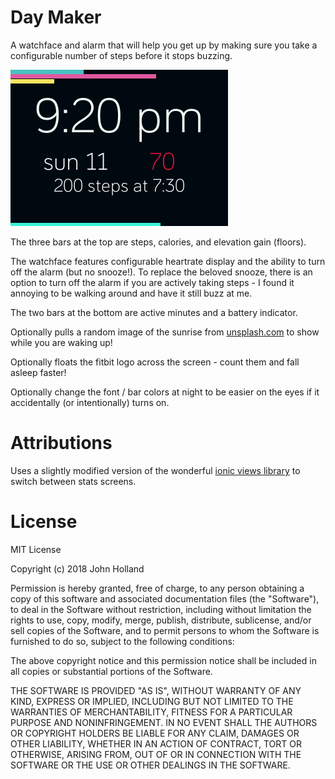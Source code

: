 # Day Maker
A watchface and alarm that will help you get up by making sure you take a configurable number of steps before it stops buzzing.

![screenshot](screenshot.png)

The three bars at the top are steps, calories, and elevation gain (floors).

The watchface features configurable heartrate display and the ability to turn off the alarm (but no snooze!). To replace the beloved snooze, there is an option to turn off the alarm if you are actively taking steps - I found it annoying to be walking around and have it still buzz at me.

The two bars at the bottom are active minutes and a battery indicator.

Optionally pulls a random image of the sunrise from [unsplash.com](https://unsplash.com/) to show while you are waking up!

Optionally floats the fitbit logo across the screen - count them and fall asleep faster!

Optionally change the font / bar colors at night to be easier on the eyes if it accidentally (or intentionally) turns on.

Attributions
=======

Uses a slightly modified version of the wonderful [ionic views library](https://github.com/gaperton/ionic-views) to switch between stats screens.

License
=======
MIT License

Copyright (c) 2018 John Holland

Permission is hereby granted, free of charge, to any person obtaining a copy
of this software and associated documentation files (the "Software"), to deal
in the Software without restriction, including without limitation the rights
to use, copy, modify, merge, publish, distribute, sublicense, and/or sell
copies of the Software, and to permit persons to whom the Software is
furnished to do so, subject to the following conditions:

The above copyright notice and this permission notice shall be included in all
copies or substantial portions of the Software.

THE SOFTWARE IS PROVIDED "AS IS", WITHOUT WARRANTY OF ANY KIND, EXPRESS OR
IMPLIED, INCLUDING BUT NOT LIMITED TO THE WARRANTIES OF MERCHANTABILITY,
FITNESS FOR A PARTICULAR PURPOSE AND NONINFRINGEMENT. IN NO EVENT SHALL THE
AUTHORS OR COPYRIGHT HOLDERS BE LIABLE FOR ANY CLAIM, DAMAGES OR OTHER
LIABILITY, WHETHER IN AN ACTION OF CONTRACT, TORT OR OTHERWISE, ARISING FROM,
OUT OF OR IN CONNECTION WITH THE SOFTWARE OR THE USE OR OTHER DEALINGS IN THE
SOFTWARE.